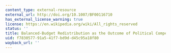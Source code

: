 ```yaml
---
content_type: external-resource
external_url: http://doi.org/10.1007/BF00116710
has_external_license_warning: true
license: https://en.wikipedia.org/wiki/All_rights_reserved
status: ''
title: Balanced-Budget Redistribution as the Outcome of Political Competition
uid: f7830577-91a5-41f7-bd9d-d45c95a18f80
wayback_url: ''
---
```

